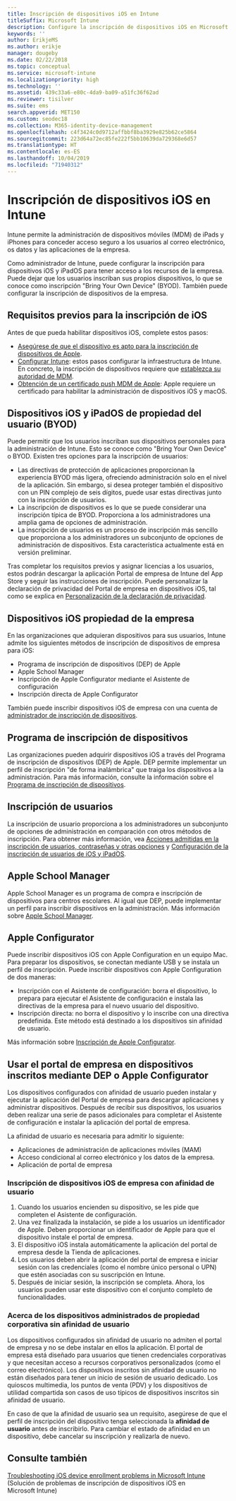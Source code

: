 ```yaml
---
title: Inscripción de dispositivos iOS en Intune
titleSuffix: Microsoft Intune
description: Configure la inscripción de dispositivos iOS en Microsoft Intune.
keywords: ''
author: ErikjeMS
ms.author: erikje
manager: dougeby
ms.date: 02/22/2018
ms.topic: conceptual
ms.service: microsoft-intune
ms.localizationpriority: high
ms.technology: ''
ms.assetid: 439c33a6-e80c-4da9-ba09-a51fc36f62ad
ms.reviewer: tisilver
ms.suite: ems
search.appverid: MET150
ms.custom: seodec18
ms.collection: M365-identity-device-management
ms.openlocfilehash: c4f3424c0d9712affbbf8ba3929e825b62ce5864
ms.sourcegitcommit: 223d64a72ec85fe222f5bb10639da729368e6d57
ms.translationtype: HT
ms.contentlocale: es-ES
ms.lasthandoff: 10/04/2019
ms.locfileid: "71940312"
---
```

# <a name="enroll-ios-devices-in-intune"></a>Inscripción de dispositivos iOS en Intune

Intune permite la administración de dispositivos móviles (MDM) de iPads y iPhones para conceder acceso seguro a los usuarios al correo electrónico, os datos y las aplicaciones de la empresa.

Como administrador de Intune, puede configurar la inscripción para dispositivos iOS y iPadOS para tener acceso a los recursos de la empresa. Puede dejar que los usuarios inscriban sus propios dispositivos, lo que se conoce como inscripción "Bring Your Own Device" (BYOD). También puede configurar la inscripción de dispositivos de la empresa.

## <a name="prerequisites-for-ios-enrollment"></a>Requisitos previos para la inscripción de iOS

Antes de que pueda habilitar dispositivos iOS, complete estos pasos:

- [Asegúrese de que el dispositivo es apto para la inscripción de dispositivos de Apple](https://support.apple.com/en-us/HT204142#eligibility).
- [Configurar Intune](../fundamentals/setup-steps.md): estos pasos configurar la infraestructura de Intune. En concreto, la inscripción de dispositivos requiere que [establezca su autoridad de MDM](../fundamentals/mdm-authority-set.md).
- [Obtención de un certificado push MDM de Apple](apple-mdm-push-certificate-get.md): Apple requiere un certificado para habilitar la administración de dispositivos iOS y macOS.

## <a name="user-owned-ios-and-ipados-devices-byod"></a>Dispositivos iOS y iPadOS de propiedad del usuario (BYOD)

Puede permitir que los usuarios inscriban sus dispositivos personales para la administración de Intune. Esto se conoce como "Bring Your Own Device" o BYOD. Existen tres opciones para la inscripción de usuarios:
- Las directivas de protección de aplicaciones proporcionan la experiencia BYOD más ligera, ofreciendo administración solo en el nivel de la aplicación. Sin embargo, si desea proteger también el dispositivo con un PIN complejo de seis dígitos, puede usar estas directivas junto con la inscripción de usuarios.
- La inscripción de dispositivos es lo que se puede considerar una inscripción típica de BYOD. Proporciona a los administradores una amplia gama de opciones de administración.
- La inscripción de usuarios es un proceso de inscripción más sencillo que proporciona a los administradores un subconjunto de opciones de administración de dispositivos. Esta característica actualmente está en versión preliminar. 

Tras completar los requisitos previos y asignar licencias a los usuarios, estos podrán descargar la aplicación Portal de empresa de Intune del App Store y seguir las instrucciones de inscripción. Puede personalizar la declaración de privacidad del Portal de empresa en dispositivos iOS, tal como se explica en [Personalización de la declaración de privacidad](../apps/company-portal-app.md#privacy-statement-customization).

## <a name="company-owned-ios-devices"></a>Dispositivos iOS propiedad de la empresa

En las organizaciones que adquieran dispositivos para sus usuarios, Intune admite los siguientes métodos de inscripción de dispositivos de empresa para iOS:

- Programa de inscripción de dispositivos (DEP) de Apple
- Apple School Manager
- Inscripción de Apple Configurator mediante el Asistente de configuración
- Inscripción directa de Apple Configurator

También puede inscribir dispositivos iOS de empresa con una cuenta de [administrador de inscripción de dispositivos](device-enrollment-manager-enroll.md).

## <a name="device-enrollment-program"></a>Programa de inscripción de dispositivos

Las organizaciones pueden adquirir dispositivos iOS a través del Programa de inscripción de dispositivos (DEP) de Apple. DEP permite implementar un perfil de inscripción "de forma inalámbrica" que traiga los dispositivos a la administración. Para más información, consulte la información sobre el [Programa de inscripción de dispositivos](device-enrollment-program-enroll-ios.md).

## <a name="user-enrollment"></a>Inscripción de usuarios
La inscripción de usuario proporciona a los administradores un subconjunto de opciones de administración en comparación con otros métodos de inscripción. Para obtener más información, vea [Acciones admitidas en la inscripción de usuarios, contraseñas y otras opciones](ios-user-enrollment-supported-actions.md) y [Configuración de la inscripción de usuarios de iOS y iPadOS](ios-user-enrollment.md).

## <a name="apple-school-manager"></a>Apple School Manager

Apple School Manager es un programa de compra e inscripción de dispositivos para centros escolares. Al igual que DEP, puede implementar un perfil para inscribir dispositivos en la administración. Más información sobre [Apple School Manager](apple-school-manager-set-up-ios.md).

## <a name="apple-configurator"></a>Apple Configurator

Puede inscribir dispositivos iOS con Apple Configuration en un equipo Mac. Para preparar los dispositivos, se conectan mediante USB y se instala un perfil de inscripción. Puede inscribir dispositivos con Apple Configuration de dos maneras:

- Inscripción con el Asistente de configuración: borra el dispositivo, lo prepara para ejecutar el Asistente de configuración e instala las directivas de la empresa para el nuevo usuario del dispositivo.
- Inscripción directa: no borra el dispositivo y lo inscribe con una directiva predefinida. Este método está destinado a los dispositivos sin afinidad de usuario.

Más información sobre [Inscripción de Apple Configurator](apple-configurator-enroll-ios.md).

## <a name="use-the-company-portal-on-dep-enrolled-or-apple-configurator-enrolled-devices"></a>Usar el portal de empresa en dispositivos inscritos mediante DEP o Apple Configurator

Los dispositivos configurados con afinidad de usuario pueden instalar y ejecutar la aplicación del Portal de empresa para descargar aplicaciones y administrar dispositivos. Después de recibir sus dispositivos, los usuarios deben realizar una serie de pasos adicionales para completar el Asistente de configuración e instalar la aplicación del portal de empresa.

La afinidad de usuario es necesaria para admitir lo siguiente:

- Aplicaciones de administración de aplicaciones móviles (MAM)
- Acceso condicional al correo electrónico y los datos de la empresa.
- Aplicación de portal de empresa

### <a name="how-users-enroll-corporate-owned-ios-devices-with-user-affinity"></a>Inscripción de dispositivos iOS de empresa con afinidad de usuario

1. Cuando los usuarios encienden su dispositivo, se les pide que completen el Asistente de configuración.
2. Una vez finalizada la instalación, se pide a los usuarios un identificador de Apple. Deben proporcionar un identificador de Apple para que el dispositivo instale el portal de empresa.
3. El dispositivo iOS instala automáticamente la aplicación del portal de empresa desde la Tienda de aplicaciones.
4. Los usuarios deben abrir la aplicación del portal de empresa e iniciar sesión con las credenciales (como el nombre único personal o UPN) que estén asociadas con su suscripción en Intune.
5. Después de iniciar sesión, la inscripción se completa. Ahora, los usuarios pueden usar este dispositivo con el conjunto completo de funcionalidades.

### <a name="about-corporate-owned-managed-devices-with-no-user-affinity"></a>Acerca de los dispositivos administrados de propiedad corporativa sin afinidad de usuario

Los dispositivos configurados sin afinidad de usuario no admiten el portal de empresa y no se debe instalar en ellos la aplicación. El portal de empresa está diseñado para usuarios que tienen credenciales corporativas y que necesitan acceso a recursos corporativos personalizados (como el correo electrónico). Los dispositivos inscritos sin afinidad de usuario no están diseñados para tener un inicio de sesión de usuario dedicado. Los quioscos multimedia, los puntos de venta (PDV) y los dispositivos de utilidad compartida son casos de uso típicos de dispositivos inscritos sin afinidad de usuario.

En caso de que la afinidad de usuario sea un requisito, asegúrese de que el perfil de inscripción del dispositivo tenga seleccionada la **afinidad de usuario** antes de inscribirlo. Para cambiar el estado de afinidad en un dispositivo, debe cancelar su inscripción y realizarla de nuevo.

## <a name="see-also"></a>Consulte también

[Troubleshooting iOS device enrollment problems in Microsoft Intune](https://support.microsoft.com/help/4039809) (Solución de problemas de inscripción de dispositivos iOS en Microsoft Intune)
